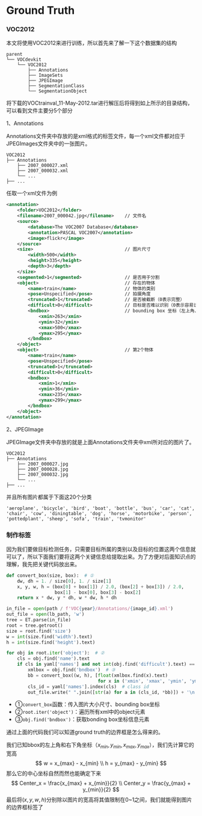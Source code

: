 # Ground Truth

### VOC2012

本文将使用VOC2012来进行训练，所以首先来了解一下这个数据集的结构

```
parent
└── VOCdevkit
    └── VOC2012
		├── Annotations
		├── ImageSets
		├── JPEGImage
		├── SegmentationClass
		└── SegmentationObject
```

将下载的VOCtrainval_11-May-2012.tar进行解压后将得到如上所示的目录结构，可以看到文件主要分5个部分

1、Annotations

Annotations文件夹中存放的是xml格式的标签文件，每一个xml文件都对应于JPEGImages文件夹中的一张图片。

```
VOC2012
├── Annotations
    ├── 2007_000027.xml
    ├── 2007_000032.xml
    └── ...
├── ...
```

任取一个xml文件为例

```xml
<annotation>
	<folder>VOC2012</folder>
	<filename>2007_000042.jpg</filename>	// 文件名
	<source>
		<database>The VOC2007 Database</database>
		<annotation>PASCAL VOC2007</annotation>
		<image>flickr</image>
	</source>
	<size>									// 图片尺寸
		<width>500</width>
		<height>335</height>
		<depth>3</depth>
	</size>
	<segmented>1</segmented>				// 是否用于分割
	<object>								// 存在的物体
		<name>train</name>					// 物体的类别
		<pose>Unspecified</pose>			// 拍摄角度
		<truncated>1</truncated>			// 是否被截断（0表示完整）
		<difficult>0</difficult>			// 目标是否难以识别（0表示容易识别）
		<bndbox>							// bounding box 坐标（左上角、右下角坐标）
			<xmin>263</xmin>			
			<ymin>32</ymin>
			<xmax>500</xmax>
			<ymax>295</ymax>
		</bndbox>
	</object>
	<object>								// 第2个物体
		<name>train</name>
		<pose>Unspecified</pose>
		<truncated>1</truncated>
		<difficult>0</difficult>
		<bndbox>
			<xmin>1</xmin>
			<ymin>36</ymin>
			<xmax>235</xmax>
			<ymax>299</ymax>
		</bndbox>
	</object>
</annotation>
```

2、JPEGImage

JPEGImage文件夹中存放的就是上面Annotations文件夹中xml所对应的图片了。

```
VOC2012
├── Annotations
    ├── 2007_000027.jpg
    ├── 2007_000028.jpg
    ├── 2007_000032.jpg
    └── ...
├── ...
```

并且所有图片都属于下面这20个分类

```
'aeroplane', 'bicycle', 'bird', 'boat', 'bottle', 'bus', 'car', 'cat', 'chair', 'cow', 'diningtable', 'dog', 'horse', 'motorbike', 'person', 'pottedplant', 'sheep', 'sofa', 'train', 'tvmonitor'
```

### 制作标签

因为我们要做目标检测任务，只需要目标所属的类别以及目标的位置这两个信息就可以了，所以下面我们要将这两个关键信息给提取出来。为了方便对后面知识点的理解，我先把关键代码放出来。

```python
def convert_box(size, box):  # ①
    dw, dh = 1. / size[0], 1. / size[1]
    x, y, w, h = (box[0] + box[1]) / 2.0, (box[2] + box[3]) / 2.0,
    			  box[1] - box[0], box[3] - box[2]
    return x * dw, y * dh, w * dw, h * dh

in_file = open(path / f'VOC{year}/Annotations/{image_id}.xml')
out_file = open(lb_path, 'w')
tree = ET.parse(in_file)
root = tree.getroot()
size = root.find('size')
w = int(size.find('width').text)
h = int(size.find('height').text)

for obj in root.iter('object'):  # ②
    cls = obj.find('name').text
    if cls in yaml['names'] and not int(obj.find('difficult').text) == 1:
        xmlbox = obj.find('bndbox')  # ③
        bb = convert_box((w, h), [float(xmlbox.find(x).text) 
                                  for x in ('xmin', 'xmax', 'ymin', 'ymax')])
        cls_id = yaml['names'].index(cls)  # class id
        out_file.write(" ".join([str(a) for a in (cls_id, *bb)]) + '\n')
```

+ ①`convert_box`函数：传入图片大小尺寸、bounding box坐标
+ ②`root.iter('object')`：遍历所有xml中的object元素
+ ③`obj.find('bndbox')`：获取bonding box坐标信息元素

通过上面的代码我们可以知道ground truth的边界框是怎么得来的。

我们已知bbox的左上角和右下角坐标（$x_{min}, y_{min}, x_{max}, y_{max}$），我们先计算它的宽高
$$
w = x_{max} - x_{min} \\
h = y_{max} - y_{min}
$$
那么它的中心坐标自然而然也能确定下来
$$
Center_x = \frac{x_{max} + x_{min}}{2} \\
Center_y = \frac{y_{max} + y_{min}}{2}
$$
最后将$(x, y, w, h)$分别除以图片的宽高将其值限制在0~1之间，我们就能得到图片的边界框标签了